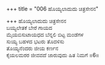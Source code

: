 +++
title = "006 ಹೊಯ್ಯಲಾದುದು ಚಿತ್ರಸೇನನ"

+++
ಹೊಯ್ಯಲಾದುದು ಚಿತ್ರಸೇನನ   
ಬಯ್ಯಲೇತಕೆ ಬೇರೆ ಗಾಯದ   
ಮೈಯಬಿಸುಟಾಯಧದ ಬೆನ್ನಲಿ ಬಿಟ್ಟ ಮಂಡೆಗಳ   
ಸುಯ್ಯ ಬಹಳದ ಭಟರು ತೊದಳಿಸು  
ತೊಯ್ಯನೆಂದರು ಜೀಯ ಕರ್ಣನ   
ಕೈಯಲಮರರ ಜೀವವದೆ ಜಾರುವುದು ಹಿತ ನಿಮಗೆ      ॥6॥
